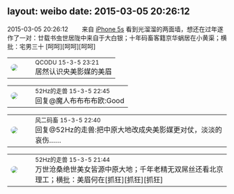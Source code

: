 layout: weibo
date: 2015-03-05 20:26:12
---
<meta name="referrer" content="no-referrer" />

2015-03-05 20:26:12  &nbsp;&nbsp;&nbsp;&nbsp;&nbsp;&nbsp; 来自 <a href="sinaweibo://customweibosource" rel="nofollow">iPhone 5s</a>
看到光溜溜的两面墙，想还在过年遂作了一对：廿载书虫世居陇中来自于大白银；十年码畜客籍京华蜗居在小黄渠；横批：宅男三十  [呵呵][呵呵][呵呵] ​​​

<table style="width: 100%;">
  <tr>
    <td style="width: 40px;"><img style="border-radius:50%" src="https://tvax1.sinaimg.cn/crop.0.0.512.512.50/6b69631dly8g0l3egwcbcj20e80e8dfu.jpg?KID=imgbed,tva&Expires=1624463788&ssig=WKkLgUcwsv"></td>
    <td colspan="2"><small>QCODU 15-3-5 23:21</small><br/>居然认识央美影媒的美眉</td>
  </tr>
</table>

<table style="width: 100%;">
  <tr>
    <td style="width: 40px;"><img style="border-radius:50%" src="https://tva4.sinaimg.cn/crop.0.0.180.180.50/8beaf773jw1e8qgp5bmzyj2050050aa8.jpg?KID=imgbed,tva&Expires=1624463788&ssig=Fn83UGVODO"></td>
    <td colspan="2"><small>52Hz的走兽 15-3-5 22:45</small><br/>回复@魔人布布布布欧:Good</td>
  </tr>
</table>

<table style="width: 100%;">
  <tr>
    <td style="width: 40px;"><img style="border-radius:50%" src="https://tva3.sinaimg.cn/crop.0.0.639.639.50/6d2a6003jw8f3idy69w2gj20hs0hrt9g.jpg?KID=imgbed,tva&Expires=1624463788&ssig=7PChiYULP9"></td>
    <td colspan="2"><small>风二码畜 15-3-5 22:40</small><br/>回复@52Hz的走兽:把中原大地改成央美影媒更对仗，淡淡的哀伤……</td>
  </tr>
</table>

<table style="width: 100%;">
  <tr>
    <td style="width: 40px;"><img style="border-radius:50%" src="https://tva4.sinaimg.cn/crop.0.0.180.180.50/8beaf773jw1e8qgp5bmzyj2050050aa8.jpg?KID=imgbed,tva&Expires=1624463788&ssig=Fn83UGVODO"></td>
    <td colspan="2"><small>52Hz的走兽 15-3-5 21:44</small><br/>万世沧桑绝世美女皆源中原大地；千年老精无双屌丝还看北京理工；横批：美眉何在[抓狂][抓狂][抓狂]</td>
  </tr>
</table>
